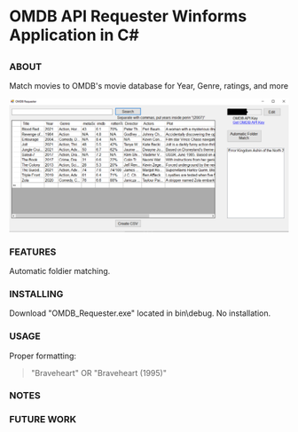 # OMDB API Requester Winforms Application in C#

## 

### ABOUT

Match movies to OMDB's movie database for Year, Genre, ratings, and more

![alt text](https://raw.githubusercontent.com/jatoran/omdbRequester/main/images/omdbReqSS1.png)

### FEATURES

Automatic foldier matching.

### INSTALLING

Download "OMDB_Requester.exe" located in bin\debug.   No installation.

### USAGE

Proper formatting:

>"Braveheart"  OR "Braveheart (1995)"

### NOTES

### FUTURE WORK




